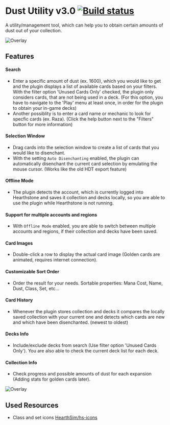 # Dust Utility v3.0 [![Build status](https://ci.appveyor.com/api/projects/status/github/cljunge/spawn.hdt.dustutility?branch=rewrite&svg=true)](https://ci.appveyor.com/project/spawndev/spawn-hdt-dustutility)
A utility/management tool, which can help you to obtain certain amounts of dust out of your collection.

![Overlay](https://i.imgur.com/rYlBS6f.png)


## Features

#### Search
- Enter a specific amount of dust (ex. 1600), which you would like to get and the plugin displays a list of available cards based on your filters. With the filter option 'Unused Cards Only' checked, the plugin only considers cards, that are not being used in a deck. (For this option, you have to navigate to the 'Play' menu at least once, in order for the plugin to obtain your in-game decks)
- Another possiblity is to enter a card name or mechanic to look for specfic cards (ex. Raza). (Click the help button next to the "Filters" button for more information)

#### Selection Window
- Drag cards into the selection window to create a list of cards that you would like to disenchant.
- With the setting `Auto Disenchanting` enabled, the plugin can automatically disenchant the current card selection by emulating the mouse cursor. (Works like the old HDT export feature)

#### Offline Mode
- The plugin detects the account, which is currently logged into Hearthstone and saves it collection and decks locally, so you are able to use the plugin while Hearthstone is not running.

#### Support for multiple accounts and regions
- With `Offline Mode` enabled, you are able to switch between multiple accounts and regions, if their collection and decks have been saved.

#### Card Images
- Double-click a row to display the actual card image (Golden cards are animated, requires internet connection).

#### Customizable Sort Order
- Order the result for your needs. Sortable properties: Mana Cost, Name, Dust, Class, Set, etc...

#### Card History
- Whenever the plugin stores collection and decks it compares the locally saved collection with your current one and detects which cards are new and which have been disenchanted. (newest to oldest)

#### Decks Info
- Include/exclude decks from search (Use filter option 'Unused Cards Only'). You are also able to check the current deck list for each deck.

#### Collection Info
- Check progress and possible amounts of dust for each expansion (Adding stats for golden cards later).

![Overlay](https://i.imgur.com/nwJvA25.png)



## Used Resources
* Class and set icons [HearthSim/hs-icons](https://github.com/HearthSim/hs-icons)
